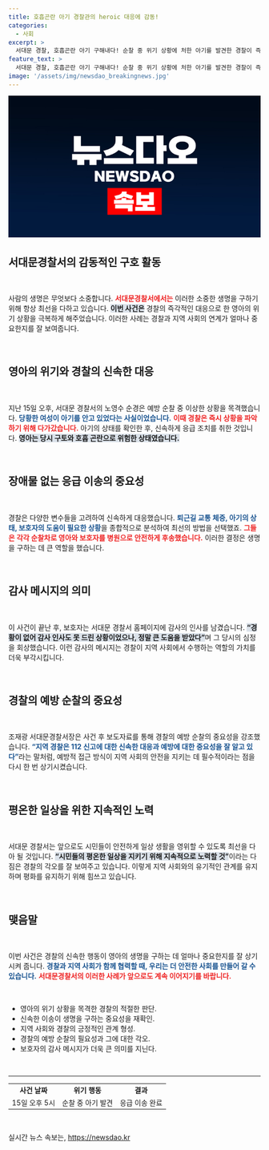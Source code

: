 ```yaml
---
title: 호흡곤란 아기 경찰관의 heroic 대응에 감동!
categories:
  - 사회
excerpt: >
  서대문 경찰, 호흡곤란 아기 구해내다! 순찰 중 위기 상황에 처한 아기를 발견한 경찰이 즉각적으로 응급 처치를 실시해 기적 같은 구출에 성공했다. 초보 엄마의 감사 인사도 이어졌습니다.
feature_text: >
  서대문 경찰, 호흡곤란 아기 구해내다! 순찰 중 위기 상황에 처한 아기를 발견한 경찰이 즉각적으로 응급 처치를 실시해 기적 같은 구출에 성공했다. 초보 엄마의 감사 인사도 이어졌습니다.
image: '/assets/img/newsdao_breakingnews.jpg'
---
```


<p><img src="/assets/img/newsdao_breakingnews.jpg" alt="ranknews 속보" /></p>

<h2 data-ke-size="size26">서대문경찰서의 감동적인 구호 활동</h2>

<p data-ke-size="size16">&nbsp;</p>

<p>사람의 생명은 무엇보다 소중합니다. <b><span style="color: #ee2323;">서대문경찰서에서는</span></b> 이러한 소중한 생명을 구하기 위해 항상 최선을 다하고 있습니다. <b><span style="background-color: #21538527;">이번 사건은</span></b> 경찰의 즉각적인 대응으로 한 영아의 위기 상황을 극복하게 해주었습니다. 이러한 사례는 경찰과 지역 사회의 연계가 얼마나 중요한지를 잘 보여줍니다.</p>

<p data-ke-size="size16">&nbsp;</p>

<h2 data-ke-size="size26">영아의 위기와 경찰의 신속한 대응</h2>

<p data-ke-size="size16">&nbsp;</p>

<p>지난 15일 오후, 서대문 경찰서의 노영수 순경은 예방 순찰 중 이상한 상황을 목격했습니다. <b><span style="color: #1a5490;">당황한 여성이 아기를 안고 있었다는 사실이었습니다.</span></b> <b><span style="color: #ee2323;">이때 경찰은 즉시 상황을 파악하기 위해 다가갔습니다.</span></b> 아기의 상태를 확인한 후, 신속하게 응급 조치를 취한 것입니다. <b><span style="background-color: #21538527;">영아는 당시 구토와 호흡 곤란으로 위험한 상태였습니다.</span></b></p>

<p data-ke-size="size16">&nbsp;</p>

<h2 data-ke-size="size26">장애물 없는 응급 이송의 중요성</h2>

<p data-ke-size="size16">&nbsp;</p>

<p>경찰은 다양한 변수들을 고려하여 신속하게 대응했습니다. <b><span style="color: #1a5490;">퇴근길 교통 체증, 아기의 상태, 보호자의 도움이 필요한 상황</span></b>을 종합적으로 분석하여 최선의 방법을 선택했죠. <b><span style="color: #ee2323;">그들은 각각 순찰차로 영아와 보호자를 병원으로 안전하게 후송했습니다.</span></b> 이러한 결정은 생명을 구하는 데 큰 역할을 했습니다.</p>

<p data-ke-size="size16">&nbsp;</p>

<h2 data-ke-size="size26">감사 메시지의 의미</h2>

<p data-ke-size="size16">&nbsp;</p>

<p>이 사건이 끝난 후, 보호자는 서대문 경찰서 홈페이지에 감사의 인사를 남겼습니다. <b><span style="background-color: #21538527;">“경황이 없어 감사 인사도 못 드린 상황이었으나, 정말 큰 도움을 받았다”</span></b>며 그 당시의 심정을 회상했습니다. 이런 감사의 메시지는 경찰이 지역 사회에서 수행하는 역할의 가치를 더욱 부각시킵니다.</p>

<p data-ke-size="size16">&nbsp;</p>

<h2 data-ke-size="size26">경찰의 예방 순찰의 중요성</h2>

<p data-ke-size="size16">&nbsp;</p>

<p>조재광 서대문경찰서장은 사건 후 보도자료를 통해 경찰의 예방 순찰의 중요성을 강조했습니다. <b><span style="color: #1a5490;">“지역 경찰은 112 신고에 대한 신속한 대응과 예방에 대한 중요성을 잘 알고 있다”</span></b>라는 말처럼, 예방적 접근 방식이 지역 사회의 안전을 지키는 데 필수적이라는 점을 다시 한 번 상기시켰습니다.</p>

<p data-ke-size="size16">&nbsp;</p>

<h2 data-ke-size="size26">평온한 일상을 위한 지속적인 노력</h2>

<p data-ke-size="size16">&nbsp;</p>

<p>서대문 경찰서는 앞으로도 시민들이 안전하게 일상 생활을 영위할 수 있도록 최선을 다아 될 것입니다. <b><span style="background-color: #21538527;">“시민들의 평온한 일상을 지키기 위해 지속적으로 노력할 것”</span></b>이라는 다짐은 경찰의 각오를 잘 보여주고 있습니다. 이렇게 지역 사회와의 유기적인 관계를 유지하며 평화를 유지하기 위해 힘쓰고 있습니다.</p>

<p data-ke-size="size16">&nbsp;</p>

<h2 data-ke-size="size26">맺음말</h2>

<p data-ke-size="size16">&nbsp;</p>

<p>이번 사건은 경찰의 신속한 행동이 영아의 생명을 구하는 데 얼마나 중요한지를 잘 상기시켜 줍니다. <b><span style="color: #1a5490;">경찰과 지역 사회가 함께 협력할 때, 우리는 더 안전한 사회를 만들어 갈 수 있습니다.</span></b> <b><span style="color: #ee2323;">서대문경찰서의 이러한 사례가 앞으로도 계속 이어지기를 바랍니다.</span></b></p>

<p data-ke-size="size16">&nbsp;</p>

<ul>
<li>영아의 위기 상황을 목격한 경찰의 적절한 판단.</li>
<li>신속한 이송이 생명을 구하는 중요성을 재확인.</li>
<li>지역 사회와 경찰의 긍정적인 관계 형성.</li>
<li>경찰의 예방 순찰의 필요성과 그에 대한 각오.</li>
<li>보호자의 감사 메시지가 더욱 큰 의미를 지닌다.</li>
</ul>

<p data-ke-size="size16">&nbsp;</p>

<hr>

<table style="width: 100%; border-collapse: collapse;">
<tr>
<td style="text-align: center; height: 17px;"><b>사건 날짜</b></td>
<td style="text-align: center; height: 17px;"><b>위기 행동</b></td>
<td style="text-align: center; height: 17px;"><b>결과</b></td>
</tr>
<tr>
<td style="text-align: center; height: 17px;">15일 오후 5시</td>
<td style="text-align: center; height: 17px;">순찰 중 아기 발견</td>
<td style="text-align: center; height: 17px;">응급 이송 완료</td>
</tr>
</table>

<p data-ke-size="size16">&nbsp;</p>
실시간 뉴스 속보는, <a href="https://newsdao.kr" rel="dofollow">https://newsdao.kr</a>


